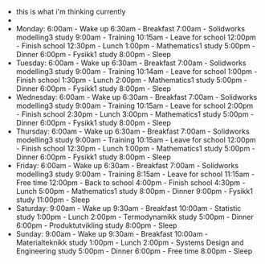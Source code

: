 - this is what i'm thinking currently
-
- Monday:
  6:00am - Wake up
  6:30am - Breakfast
  7:00am - Solidworks modelling3 study
  9:00am - Training
  10:15am - Leave for school
  12:00pm - Finish school
  12:30pm - Lunch
  1:00pm - Mathematics1 study
  5:00pm - Dinner
  6:00pm - Fysikk1 study
  8:00pm - Sleep
- Tuesday:
  6:00am - Wake up
  6:30am - Breakfast
  7:00am - Solidworks modelling3 study
  9:00am - Training
  10:14am - Leave for school
  1:00pm - Finish school
  1:30pm - Lunch
  2:00pm - Mathematics1 study
  5:00pm - Dinner
  6:00pm - Fysikk1 study
  8:00pm - Sleep
- Wednesday:
  6:00am - Wake up
  6:30am - Breakfast
  7:00am - Solidworks modelling3 study
  9:00am - Training
  10:15am - Leave for school
  2:00pm - Finish school
  2:30pm - Lunch
  3:00pm - Mathematics1 study
  5:00pm - Dinner
  6:00pm - Fysikk1 study
  8:00pm - Sleep
- Thursday:
  6:00am - Wake up
  6:30am - Breakfast
  7:00am - Solidworks modelling3 study
  9:00am - Training
  10:15am - Leave for school
  12:00pm - Finish school
  12:30pm - Lunch
  1:00pm - Mathematics1 study
  5:00pm - Dinner
  6:00pm - Fysikk1 study
  8:00pm - Sleep
- Friday:
  6:00am - Wake up
  6:30am - Breakfast
  7:00am - Solidworks modelling3 study
  9:00am - Training
  8:15am - Leave for school
  11:15am - Free time
  12:00pm - Back to school
  4:00pm - Finish school
  4:30pm - Lunch
  5:00pm - Mathematics1 study
  8:00pm - Dinner
  9:00pm - Fysikk1 study
  11:00pm - Sleep
- Saturday:
  9:00am - Wake up
  9:30am - Breakfast
  10:00am - Statistic study
  1:00pm - Lunch
  2:00pm - Termodynamikk study
  5:00pm - Dinner
  6:00pm - Produktutvikling study
  8:00pm - Sleep
- Sunday:
  9:00am - Wake up
  9:30am - Breakfast
  10:00am - Materialteknikk study
  1:00pm - Lunch
  2:00pm - Systems Design and Engineering study
  5:00pm - Dinner
  6:00pm - Free time
  8:00pm - Sleep